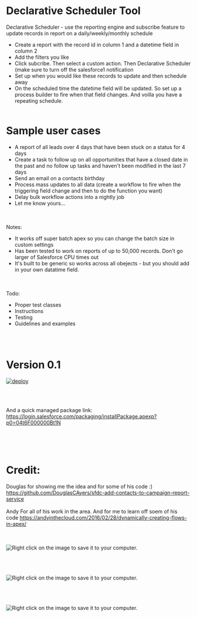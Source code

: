 # Declarative Scheduler Tool
Declarative Scheduler - use the reporting engine and subscribe feature to update records in report on a daily/weekly/monthly schedule


- Create a report with the record id in column 1 and a datetime field in column 2
- Add the filters you like
- Click subcribe. Then select a custom action. Then Declarative Scheduler (make sure to turn off the salesforce1 notification
- Set up when you would like these records to update and then schedule away
- On the scheduled time the datetime field will be updated. So set up a process builder to fire when that field changes. And voilla you have a repeating schedule. 
<br><br>
# Sample user cases
- A report of all leads over 4 days that have been stuck on a status for 4 days
- Create a task to follow up on all opportunities that have a closed date in the past and no follow up tasks and haven't been modified in the last 7 days
- Send an email on a contacts birthday
- Process mass updates to all data (create a workflow to fire when the triggering field change and then to do the function you want)
- Delay bulk workflow actions into a nightly job
- Let me know yours...


<br><br>
Notes:
- It works off super batch apex so you can change the batch size in custom settings
- Has been tested to work on reports of up to 50,000 records. Don't go larger of Salesforce CPU times out
- It's built to be generic so works across all obejects - but you should add in your own datatime field. 

<br><br>
Todo:
- Proper test classes
- Instructions
- Testing
- Guidelines and examples



<br><br>
# Version 0.1<br>
<a href="https://githubsfdeploy.herokuapp.com/app/githubdeploy/dthowell/DeclarativeScheduler">
<img  class="alignnone size-full wp-image-1966" src="https://andrewfawcett.files.wordpress.com/2014/09/deploy.png?w=820" alt="deploy">
</a>


<br><br>

And a quick managed package link:
https://login.salesforce.com/packaging/installPackage.apexp?p0=04t6F000000Bt1N



<br><br><br>
# Credit:<br>
Douglas for showing me the idea and for some of his code :) https://github.com/DouglasCAyers/sfdc-add-contacts-to-campaign-report-service
<br><br>
Andy For all of his work in the area. And for me to learn off soem of his code https://andyinthecloud.com/2016/02/28/dynamically-creating-flows-in-apex/




<br><br>
<img src="https://lavaboxdeclarativescheduler-dev-ed--c.ap4.content.force.com/servlet/servlet.ImageServer?id=0156F00000Cf6Ko&amp;oid=00D6F000000EMro&amp;lastMod=1482131370000" alt="Right click on the image to save it to your computer." title="Right click on the image to save it to your computer.">

<br><br><br>
<img src="https://lavaboxdeclarativescheduler-dev-ed--c.ap4.content.force.com/servlet/servlet.ImageServer?id=0156F00000Cf6L3&amp;oid=00D6F000000EMro&amp;lastMod=1482131405000" alt="Right click on the image to save it to your computer." title="Right click on the image to save it to your computer.">

<br><br><br>
<img src="https://lavaboxdeclarativescheduler-dev-ed--c.ap4.content.force.com/servlet/servlet.ImageServer?id=0156F00000Cf6LD&amp;oid=00D6F000000EMro&amp;lastMod=1482131682000" alt="Right click on the image to save it to your computer." title="Right click on the image to save it to your computer.">
